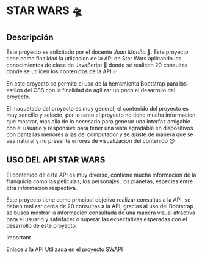 # STAR WARS  🛸
## Descripción

Este proyecto es solicitado   por el docente _Juan Mariño 🥑_. Este proyecto tiene como finalidad la utiizacion de la API  de Star Wars aplicando los conocimientos de clase de JavaScript 🎫 donde se realicen 20 consultas donde se utilicen los contenidos de la API.✅

En este proyecto se permite el uso de la herramienta Bootstrap para los estilos del CSS con la finalidad de agilizar un poco el desarrollo del proyecto.

El maquetado del proyecto es muy general, el contenido del proyecto es muy sencillo y selecto, por lo tanto el proyecto no tiene mucha informacion que mostrar, mas alla de lo necesario para generar una interfaz amigable con el usuario y responsive para tener una vista agradable en dispositivos con pantallas menores a las del computador y se ajuste de manera que se vea natural y no presente errores de visualizacion del contenido  😎

## USO DEL API STAR WARS

El contenido de esta API es muy diverso, contiene mucha informacion de la  franquicia como las peliculas, los personajes, los planetas, especies entre otra informacion respectiva.

Este proyecto tiene como principal objetivo realizar consultas a la API, se deben realizar cerca de 20 consultas a la API, gracias al uso del Bootstrap se busca mostrar la informacion consultada de una manera visual atractiva para el usuario y satisfacer o superar  las expectativas esperadas  con el desarrollo de este proyecto.


> [!IMPORTANT]
> Enlace a la API Utilizada en el proyecto 
> [SWAPI ](https://swapi.dev/about)
